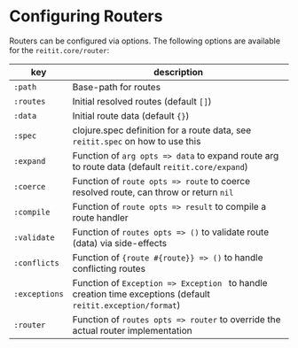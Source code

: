 # Configuring Routers

Routers can be configured via options. The following options are available for the `reitit.core/router`:

| key          | description |
|--------------|-------------|
| `:path`      | Base-path for routes
| `:routes`    | Initial resolved routes (default `[]`)
| `:data`      | Initial route data (default `{}`)
| `:spec`      | clojure.spec definition for a route data, see `reitit.spec` on how to use this
| `:expand`    | Function of `arg opts => data` to expand route arg to route data (default `reitit.core/expand`)
| `:coerce`    | Function of `route opts => route` to coerce resolved route, can throw or return `nil`
| `:compile`   | Function of `route opts => result` to compile a route handler
| `:validate`  | Function of `routes opts => ()` to validate route (data) via side-effects
| `:conflicts` | Function of `{route #{route}} => ()` to handle conflicting routes
| `:exceptions`| Function of `Exception => Exception ` to handle creation time exceptions (default `reitit.exception/format`)
| `:router`    | Function of `routes opts => router` to override the actual router implementation
